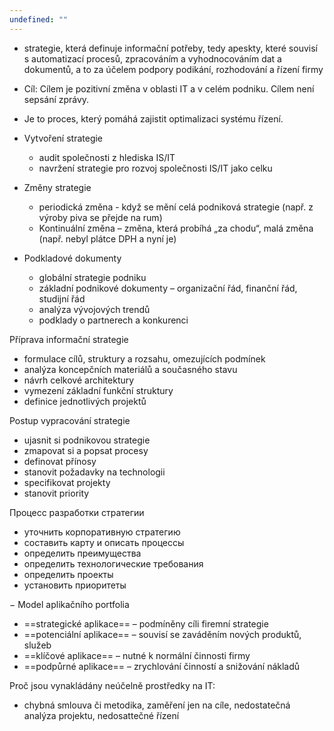 ```yaml
---
undefined: ""
---
```

- strategie, která definuje informační potřeby, tedy apeskty, které souvisí s automatizací procesů, zpracováním a vyhodnocováním dat a dokumentů, a to za účelem podpory podikání, rozhodování a řízení firmy
- Cíl: Cílem je pozitivní změna v oblasti IT a v celém podniku. Cílem není sepsání zprávy.
- Je to proces, který pomáhá zajistit optimalizaci systému řízení.

- Vytvoření strategie
	- audit společnosti z hlediska IS/IT
	- navržení strategie pro rozvoj společnosti IS/IT jako celku
- Změny strategie
	- periodická změna - když se mění celá podniková strategie (např. z výroby piva se přejde na rum)
	- Kontinuální změna – změna, která probíhá „za chodu“, malá změna (např. nebyl plátce DPH a nyní je)
- Podkladové dokumenty
	- globální strategie podniku
	- základní podnikové dokumenty – organizační řád, finanční řád, studijní řád
	- analýza vývojových trendů
	- podklady o partnerech a konkurenci

Příprava informační strategie
- formulace cílů, struktury a rozsahu, omezujících podmínek
- analýza koncepčních materiálů a současného stavu
- návrh celkové architektury
- vymezení základní funkční struktury
- definice jednotlivých projektů

Postup vypracování strategie
- ujasnit si podnikovou strategie
- zmapovat si a popsat procesy
- definovat přínosy
- stanovit požadavky na technologii
- specifikovat projekty
- stanovit priority

Процесс разработки стратегии
- уточнить корпоративную стратегию
- составить карту и описать процессы
- определить преимущества
- определить технологические требования
- определить проекты
- установить приоритеты


−
Model aplikačního portfolia
- ==strategické aplikace== – podmíněny cíli firemní strategie
- ==potenciální aplikace== – souvisí se zaváděním nových produktů, služeb
- ==klíčové aplikace== – nutné k normální činnosti firmy
- ==podpůrné aplikace== – zrychlování činností a snižování nákladů

Proč jsou vynakládány neúčelně prostředky na IT:
- chybná smlouva či metodika, zaměření jen na cíle, nedostatečná analýza projektu, nedosattečné řízení
